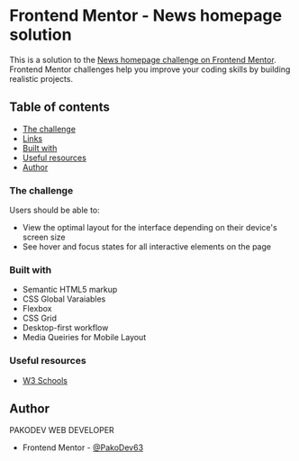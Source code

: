 # Frontend Mentor - News homepage solution

This is a solution to the [News homepage challenge on Frontend Mentor](https://www.frontendmentor.io/challenges/news-homepage-H6SWTa1MFl). Frontend Mentor challenges help you improve your coding skills by building realistic projects. 

## Table of contents

  - [The challenge](#the-challenge)
  - [Links](#links)
  - [Built with](#built-with)
  - [Useful resources](#useful-resources)
  - [Author](#author)


### The challenge

Users should be able to:

- View the optimal layout for the interface depending on their device's screen size
- See hover and focus states for all interactive elements on the page

### Built with

- Semantic HTML5 markup
- CSS Global Varaiables
- Flexbox
- CSS Grid
- Desktop-first workflow
- Media Queiries for Mobile Layout


### Useful resources

- [W3 Schools](https://www.w3schools.com)


## Author

 PAKODEV WEB DEVELOPER

- Frontend Mentor - [@PakoDev63](https://github.com/PakoDev43)
